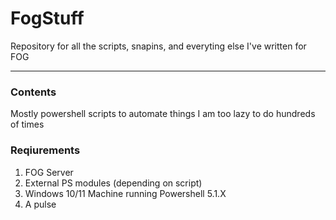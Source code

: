 # FogStuff
Repository for all the scripts, snapins, and everyting else I've written for FOG 

---
### Contents
Mostly powershell scripts to automate things I am too lazy to do hundreds of times

### Reqiurements
1. FOG Server
2. External PS modules (depending on script)
3. Windows 10/11 Machine running Powershell 5.1.X
4. A pulse 
